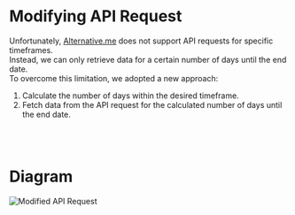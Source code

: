 # Modifying API Request
Unfortunately, [Alternative.me](https://alternative.me/crypto/fear-and-greed-index/#api) does not support API requests for specific timeframes. </br>
Instead, we can only retrieve data for a certain number of days until the end date.</br>
To overcome this limitation, we adopted a new approach:
1. Calculate the number of days within the desired timeframe.
2. Fetch data from the API request for the calculated number of days until the end date.

</br></br>

# Diagram
![Modified API Request](https://github.com/juho-creator/Crypto_AlgoTrading/assets/72856990/abb0fb56-7b32-4431-b74d-d5f9d8e19c18)
